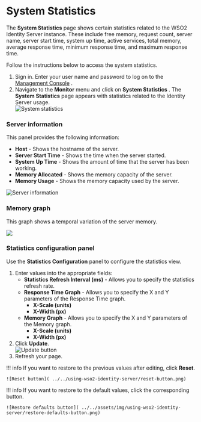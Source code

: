 # System Statistics

The **System Statistics** page shows certain statistics related to the
WSO2 Identity Server instance. These include free memory, request count,
server name, server start time, system up time, active services, total
memory, average response time, minimum response time, and maximum
response time.

Follow the instructions below to access the system statistics.

1.  Sign in. Enter your user name and password to log on to the
    [Management Console](../../setup/getting-started-with-the-management-console.md)
    .
2.  Navigate to the **Monitor** menu and click on **System Statistics**
    . The **System Statistics** page appears with statistics related to
    the Identity Server usage.  
    ![System statistics]( ../../assets/img/using-wso2-identity-server/system-statistics.png) 

### Server information

This panel provides the following information:

-   **Host** - Shows the hostname of the server.
-   **Server Start Time** - Shows the time when the server started.
-   **System Up Time** - Shows the amount of time that the server has
    been working.
-   **Memory Allocated** - Shows the memory capacity of the server.
-   **Memory Usage** - Shows the memory capacity used by the server.

![Server information]( ../../assets/img/using-wso2-identity-server/server-information.png) 

### Memory graph

This graph shows a temporal variation of the server memory.

![]( ../../assets/img/using-wso2-identity-server/memory-graph.png)

### Statistics configuration panel

Use the **Statistics Configuration** panel to configure the statistics
view.

1.  Enter values into the appropriate fields:
    -   **Statistics Refresh Interval (ms)** - Allows you to specify the
        statistics refresh rate.
    -   **Response Time Graph** - Allows you to specify the X and Y
        parameters of the Response Time graph.
        -   **X-Scale (units)**
        -   **X-Width (px)**
    -   **Memory Graph** - Allows you to specify the X and Y parameters
        of the Memory graph.
        -   **X-Scale (units)**
        -   **X-Width (px)**
2.  Click **Update**.  
    ![Update button]( ../../assets/img/using-wso2-identity-server/update-button.png)
3.  Refresh your page.

!!! info
    If you want to restore to the previous values after editing, click **Reset**.

    ![Reset button]( ../../using-wso2-identity-server/reset-button.png)

!!! info
    If you want to restore to the default values, click the corresponding button.

    ![Restore defaults button]( ../../assets/img/using-wso2-identity-server/restore-defaults-button.png)
